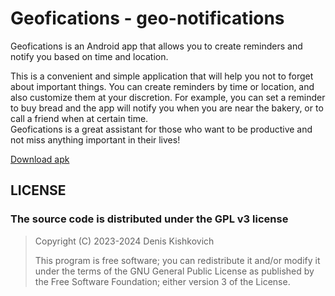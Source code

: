 # Geofications - geo-notifications
Geofications is an Android app that allows you to create reminders and notify you based on time and location.

This is a convenient and simple application that will help you not to forget about important things. You can create reminders by time or location,
and also customize them at your discretion. For example, you can set a reminder to buy bread and the app will notify you when you are near the bakery, 
or to call a friend when at certain time.  
Geofications is a great assistant for those who want to be productive and not miss anything important in their lives!

[Download apk](https://github.com/DenisKishkovich/Geofications/raw/master/app/release/Geofications.apk)

## LICENSE
### The source code is distributed under the GPL v3 license
> Copyright (C) 2023-2024 Denis Kishkovich
>
> This program is free software; you can redistribute it and/or modify it under the terms of the GNU General Public License as published by the Free Software Foundation; either version 3 of the License.

